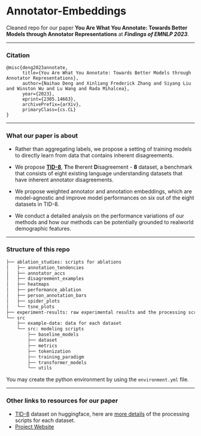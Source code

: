 # Annotator-Embeddings

Cleaned repo for our paper 
**You Are What You Annotate: Towards Better Models through Annotator Representations** at ***Findings of EMNLP 2023***.

---

### Citation
```
@misc{deng2023annotate,
      title={You Are What You Annotate: Towards Better Models through Annotator Representations}, 
      author={Naihao Deng and Xinliang Frederick Zhang and Siyang Liu and Winston Wu and Lu Wang and Rada Mihalcea},
      year={2023},
      eprint={2305.14663},
      archivePrefix={arXiv},
      primaryClass={cs.CL}
}
```

---
### What our paper is about

- Rather than aggregating labels, we propose a
setting of training models to directly learn from
data that contains inherent disagreements.

- We propose [**TID-8**](https://huggingface.co/datasets/dnaihao/TID-8), **T**he **I**herent **D**isagreement -
**8** dataset, a benchmark that consists of eight existing language understanding datasets that have
inherent annotator disagreements.

- We propose weighted annotator and annotation
embeddings, which are model-agnostic and improve model performances on six out of the eight
datasets in TID-8.

- We conduct a detailed analysis on the performance variations of our methods and how our methods can be potentially grounded to realworld demographic features.

---
### Structure of this repo


```bash
├── ablation_studies: scripts for ablations
│   ├── annotation_tendencies
│   ├── annotator_accs
│   ├── disagreement_examples
│   ├── heatmaps
│   ├── performance_ablation
│   ├── person_annotation_bars
│   ├── spider_plots
│   └── tsne_plots
├── experiment-results: raw experimental results and the processing script
└── src
    ├── example-data: data for each dataset
    └── src: modeling scripts
        ├── baseline_models
        ├── dataset
        ├── metrics
        ├── tokenization
        ├── training_paradigm
        ├── transformer_models
        └── utils
```

You may create the python environment by using the `environment.yml` file.

---
### Other links to resources for our paper

- [TID-8](https://huggingface.co/datasets/dnaihao/TID-8) dataset on huggingface, here are [more details](src/example-data/README.md) of the processing scripts for each dataset.
- [Project Website](https://lit.eecs.umich.edu/AnnDisagree/)
